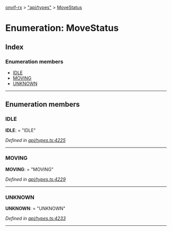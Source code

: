 [onvif-rx](../README.md) > ["api/types"](../modules/_api_types_.md) > [MoveStatus](../enums/_api_types_.movestatus.md)

# Enumeration: MoveStatus

## Index

### Enumeration members

* [IDLE](_api_types_.movestatus.md#idle)
* [MOVING](_api_types_.movestatus.md#moving)
* [UNKNOWN](_api_types_.movestatus.md#unknown)

---

## Enumeration members

<a id="idle"></a>

###  IDLE

**IDLE**:  = "IDLE"

*Defined in [api/types.ts:4225](https://github.com/patrickmichalina/onvif-rx/blob/3ab1739/src/api/types.ts#L4225)*

___
<a id="moving"></a>

###  MOVING

**MOVING**:  = "MOVING"

*Defined in [api/types.ts:4229](https://github.com/patrickmichalina/onvif-rx/blob/3ab1739/src/api/types.ts#L4229)*

___
<a id="unknown"></a>

###  UNKNOWN

**UNKNOWN**:  = "UNKNOWN"

*Defined in [api/types.ts:4233](https://github.com/patrickmichalina/onvif-rx/blob/3ab1739/src/api/types.ts#L4233)*

___

